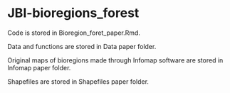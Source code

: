 # JBI-bioregions_forest

Code is stored in Bioregion_foret_paper.Rmd.

Data and functions are stored in Data paper folder.

Original maps of bioregions made through Infomap software are stored in Infomap paper folder.

Shapefiles are stored in Shapefiles paper folder.
